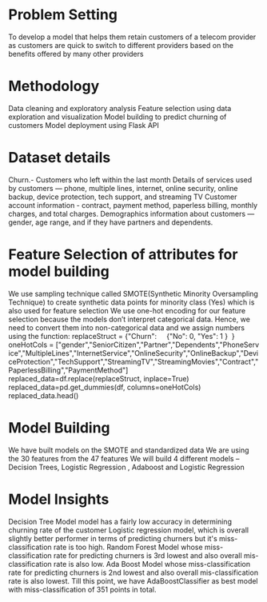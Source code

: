 # Problem Setting
To develop a model that helps them retain customers of a telecom provider as customers are quick to switch to different providers based on the benefits offered by many other providers

# Methodology
Data cleaning and exploratory analysis 
Feature selection using data exploration and visualization
Model building to predict churning of customers
Model deployment using Flask API

# Dataset details
Churn.- Customers who left within the last month 
Details of services used by customers — phone, multiple lines, internet, online security, online backup, device protection, tech support, and streaming TV
Customer account information - contract, payment method, paperless billing, monthly charges, and total charges.
Demographics information about customers — gender, age range, and if they have partners and dependents.

# Feature Selection of attributes for model building
We use sampling technique called SMOTE(Synthetic Minority Oversampling Technique) to create synthetic data points for minority class (Yes) which is also used for feature selection
We use one-hot encoding for our feature selection because the models don’t interpret categorical data. Hence, we need to convert them into non-categorical data and we assign numbers using the function:
replaceStruct = {"Churn":     {"No": 0, "Yes": 1 }  }
oneHotCols = ["gender","SeniorCitizen","Partner","Dependents","PhoneService","MultipleLines","InternetService","OnlineSecurity","OnlineBackup","DeviceProtection","TechSupport","StreamingTV","StreamingMovies","Contract","PaperlessBilling","PaymentMethod"]
replaced_data=df.replace(replaceStruct, inplace=True)
replaced_data=pd.get_dummies(df, columns=oneHotCols)
replaced_data.head()

# Model Building
We have built models on the SMOTE and standardized data 
We are using the 30 features from the 47 features
We will build 4 different models – Decision Trees, Logistic Regression , Adaboost and Logistic Regression

# Model Insights
Decision Tree Model model has a fairly low accuracy in determining churning rate of the customer
Logistic regression model, which is overall slightly better performer in terms of predicting churners but it's miss-classification rate is too high.
Random Forest Model whose miss-classification rate for predicting churners is 3rd lowest and also overall mis-classification rate is also low.
Ada Boost Model whose miss-classification rate for predicting churners is 2nd lowest and also overall mis-classification rate is also lowest. Till this point, we have AdaBoostClassifier as best model with miss-classification of 351 points in total.


